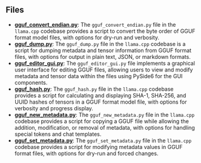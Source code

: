 
## Files
- **[gguf_convert_endian.py](scripts/gguf_convert_endian.py.driver.md)**: The `gguf_convert_endian.py` file in the `llama.cpp` codebase provides a script to convert the byte order of GGUF format model files, with options for dry-run and verbosity.
- **[gguf_dump.py](scripts/gguf_dump.py.driver.md)**: The `gguf_dump.py` file in the `llama.cpp` codebase is a script for dumping metadata and tensor information from GGUF format files, with options for output in plain text, JSON, or markdown formats.
- **[gguf_editor_gui.py](scripts/gguf_editor_gui.py.driver.md)**: The `gguf_editor_gui.py` file implements a graphical user interface for editing GGUF files, allowing users to view and modify metadata and tensor data within the files using PySide6 for the GUI components.
- **[gguf_hash.py](scripts/gguf_hash.py.driver.md)**: The `gguf_hash.py` file in the `llama.cpp` codebase provides a script for calculating and displaying SHA-1, SHA-256, and UUID hashes of tensors in a GGUF format model file, with options for verbosity and progress display.
- **[gguf_new_metadata.py](scripts/gguf_new_metadata.py.driver.md)**: The `gguf_new_metadata.py` file in the `llama.cpp` codebase provides a script for copying a GGUF file while allowing the addition, modification, or removal of metadata, with options for handling special tokens and chat templates.
- **[gguf_set_metadata.py](scripts/gguf_set_metadata.py.driver.md)**: The `gguf_set_metadata.py` file in the `llama.cpp` codebase provides a script for modifying metadata values in GGUF format files, with options for dry-run and forced changes.
